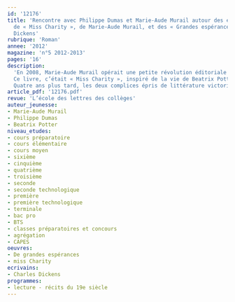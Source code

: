 ```yaml
---
id: '12176'
title: 'Rencontre avec Philippe Dumas et Marie-Aude Murail autour des éditions illustrées
  de « Miss Charity », de Marie-Aude Murail, et des « Grandes espérances », de Charles
  Dickens'
rubrique: 'Roman'
annee: '2012'
magazine: 'n°5 2012-2013'
pages: '16'
description: 
  'En 2008, Marie-Aude Murail opérait une petite révolution éditoriale en publiant un livre destiné aux adolescents orné d’illustrations en couleurs. « J’avais un argument de poids, dit-elle. C’était cohérent puisqu’il s’agissait de l’histoire d’une illustratrice. J’ai donc plaidé le grand format... et l’illustration : c’étaient beaucoup de révolutions à la fois. Et l’école des loisirs m’a suivie... »
  Ce livre, c’était « Miss Charity », inspiré de la vie de Beatrix Potter, et illustré par les aquarelles de Philippe Dumas.
  Quatre ans plus tard, les deux complices épris de littérature victorienne se sont retrouvés sur un nouveau projet : une adaptation des « Grandes espérances », de Charles Dickens...'
article_pdf: '12176.pdf'
revue: 'L’école des lettres des collèges'
auteur_jeunesse:
- Marie-Aude Murail
- Philippe Dumas
- Beatrix Potter
niveau_etudes:
- cours préparatoire
- cours élémentaire
- cours moyen
- sixième
- cinquième
- quatrième
- troisième
- seconde
- seconde technologique
- première
- première technologique
- terminale
- bac pro
- BTS
- classes préparatoires et concours
- agrégation
- CAPES
oeuvres:
- De grandes espérances
- miss Charity
ecrivains:
- Charles Dickens
programmes:
- lecture - récits du 19e siècle
---
```

